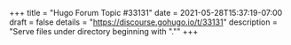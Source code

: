 +++
title = "Hugo Forum Topic #33131"
date = 2021-05-28T15:37:19-07:00
draft = false
details = "https://discourse.gohugo.io/t/33131"
description = "Serve files under directory beginning with ".""
+++
